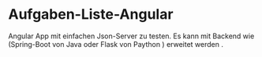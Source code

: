 # Aufgaben-Liste-Angular

Angular App mit einfachen Json-Server zu testen.
Es kann mit Backend wie (Spring-Boot von Java oder Flask von Paython ) erweitet werden . 
